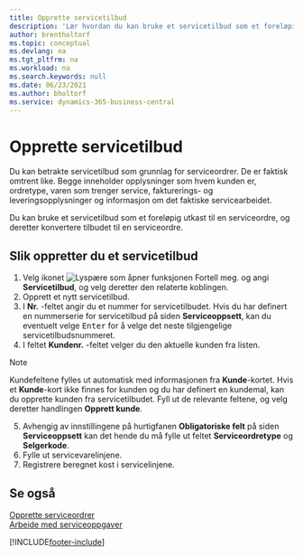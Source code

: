 ```yaml
---
title: Opprette servicetilbud
description: 'Lær hvordan du kan bruke et servicetilbud som et foreløpig utkast til en serviceordre, og deretter konvertere tilbudet til en serviceordre.'
author: brentholtorf
ms.topic: conceptual
ms.devlang: na
ms.tgt_pltfrm: na
ms.workload: na
ms.search.keywords: null
ms.date: 06/23/2021
ms.author: bholtorf
ms.service: dynamics-365-business-central
---
```

# Opprette servicetilbud
Du kan betrakte servicetilbud som grunnlag for serviceordrer. De er faktisk omtrent like. Begge inneholder opplysninger som hvem kunden er, ordretype, varen som trenger service, fakturerings- og leveringsopplysninger og informasjon om det faktiske servicearbeidet.
 
Du kan bruke et servicetilbud som et foreløpig utkast til en serviceordre, og deretter konvertere tilbudet til en serviceordre.  
  
## Slik oppretter du et servicetilbud  
1. Velg ikonet ![Lyspære som åpner funksjonen Fortell meg.](media/ui-search/search_small.png "Fortell hva du vil gjøre") og angi **Servicetilbud**, og velg deretter den relaterte koblingen.  
2. Opprett et nytt servicetilbud.  
3. I **Nr.** -feltet angir du et nummer for servicetilbudet. Hvis du har definert en nummerserie for servicetilbud på siden **Serviceoppsett**, kan du eventuelt velge <kbd>Enter</kbd> for å velge det neste tilgjengelige servicetilbudsnummeret.  
4. I feltet **Kundenr.**  -feltet velger du den aktuelle kunden fra listen.  

  > [!Note]  
  >  Kundefeltene fylles ut automatisk med informasjonen fra **Kunde**-kortet. Hvis et **Kunde**-kort ikke finnes for kunden og du har definert en kundemal, kan du opprette kunden fra servicetilbudet. Fyll ut de relevante feltene, og velg deretter handlingen **Opprett kunde**.  
  
5. Avhengig av innstillingene på hurtigfanen **Obligatoriske felt** på siden **Serviceoppsett** kan det hende du må fylle ut feltet **Serviceordretype** og **Selgerkode**.  
6. Fylle ut servicevarelinjene.  
7. Registrere beregnet kost i servicelinjene.  
  
## Se også  
[Opprette serviceordrer](service-how-to-create-service-orders.md)  
[Arbeide med serviceoppgaver](service-how-to-work-on-service-tasks.md)  

 

[!INCLUDE[footer-include](includes/footer-banner.md)]